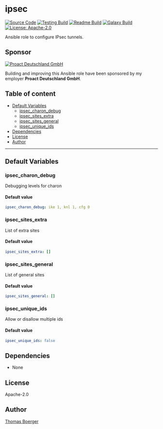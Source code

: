 # ipsec

[![Source Code](https://img.shields.io/badge/github-source%20code-blue?logo=github&logoColor=white)](https://github.com/rolehippie/ipsec) [![Testing Build](https://github.com/rolehippie/ipsec/workflows/testing/badge.svg)](https://github.com/rolehippie/ipsec/actions?query=workflow%3Atesting) [![Readme Build](https://github.com/rolehippie/ipsec/workflows/readme/badge.svg)](https://github.com/rolehippie/ipsec/actions?query=workflow%3Areadme) [![Galaxy Build](https://github.com/rolehippie/ipsec/workflows/galaxy/badge.svg)](https://github.com/rolehippie/ipsec/actions?query=workflow%3Agalaxy) [![License: Apache-2.0](https://img.shields.io/github/license/rolehippie/ipsec)](https://github.com/rolehippie/ipsec/blob/master/LICENSE) 

Ansible role to configure IPsec tunnels. 

## Sponsor 

[![Proact Deutschland GmbH](https://proact.eu/wp-content/uploads/2020/03/proact-logo.png)](https://proact.eu) 

Building and improving this Ansible role have been sponsored by my employer **Proact Deutschland GmbH**.

## Table of content

* [Default Variables](#default-variables)
  * [ipsec_charon_debug](#ipsec_charon_debug)
  * [ipsec_sites_extra](#ipsec_sites_extra)
  * [ipsec_sites_general](#ipsec_sites_general)
  * [ipsec_unique_ids](#ipsec_unique_ids)
* [Dependencies](#dependencies)
* [License](#license)
* [Author](#author)

---

## Default Variables

### ipsec_charon_debug

Debugging levels for charon

#### Default value

```YAML
ipsec_charon_debug: ike 1, knl 1, cfg 0
```

### ipsec_sites_extra

List of extra sites

#### Default value

```YAML
ipsec_sites_extra: []
```

### ipsec_sites_general

List of general sites

#### Default value

```YAML
ipsec_sites_general: []
```

### ipsec_unique_ids

Allow or disallow multiple ids

#### Default value

```YAML
ipsec_unique_ids: false
```

## Dependencies

* None

## License

Apache-2.0

## Author

[Thomas Boerger](https://github.com/tboerger)
